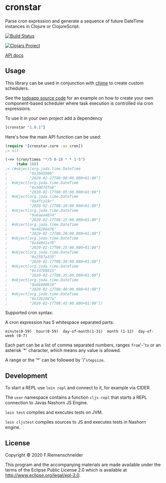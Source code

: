 # cronstar

Parse cron expression and generate a sequence of future DateTime
instances in Clojure or ClojureScript.

[![Build Status](https://travis-ci.org/friemen/cronstar.png?branch=master)](https://travis-ci.org/friemen/cronstar)

[![Clojars Project](http://clojars.org/cronstar/latest-version.svg)](http://clojars.org/cronstar)

[API docs](https://friemen.github.com/cronstar)


## Usage

This library can be used in conjunction with
[chime](https://github.com/jarohen/chime) to create custom schedulers.

See the [todoapp source
code](https://github.com/friemen/clj-todoapp-example) for an example
on how to create your own component-based scheduler where task
execution is controlled via cron expressions.

To use it in your own project add a dependency

```clojure
[cronstar "1.0.1"]
```

Here's how the main API function can be used:

```clojure
(require '[cronstar.core :as cron])
;= nil

(->> (cron/times "*/5 8-18 * * 1-5")
     (take 10))
;= (#object[org.joda.time.DateTime
;          "0x3045906"
;          "2020-02-17T08:00:00.000+01:00"]
;  #object[org.joda.time.DateTime
;          "0x5087dfe8"
;          "2020-02-17T08:05:00.000+01:00"]
;  #object[org.joda.time.DateTime
;          "0x4fca19c"
;          "2020-02-17T08:10:00.000+01:00"]
;  #object[org.joda.time.DateTime
;          "0x6aea4674"
;          "2020-02-17T08:15:00.000+01:00"]
;  #object[org.joda.time.DateTime
;          "0x48266d76"
;          "2020-02-17T08:20:00.000+01:00"]
;  #object[org.joda.time.DateTime
;          "0x44861a78"
;          "2020-02-17T08:25:00.000+01:00"]
;  #object[org.joda.time.DateTime
;          "0x2597a335"
;          "2020-02-17T08:30:00.000+01:00"]
;  #object[org.joda.time.DateTime
;          "0x1d768815"
;          "2020-02-17T08:35:00.000+01:00"]
;  #object[org.joda.time.DateTime
;          "0x66400b10"
;          "2020-02-17T08:40:00.000+01:00"]
;  #object[org.joda.time.DateTime
;          "0x1261987a"
;          "2020-02-17T08:45:00.000+01:00"])

```

Supported cron syntax:

A cron expression has 5 whitespace separated parts:

```
minute(0-59)  hour(0-59)  day-of-month(1-31)  month (1-12)  day-of-week (0-7)
```

Each part can be a list of comma separated numbers, ranges `from`'-'`to` or an
asterisk '*' character, which means any value is allowed.

A range or the '*' can be followed by '/'`stepsize`.


## Development

To start a REPL use `lein repl` and connect to it, for example via
CIDER.

The `user` namespace contains a function `cljs-repl` that starts a
REPL connection to Javas Nashorn JS Engine.

`lein test` compiles and executes tests on JVM.

`lein cljstest` compiles sources to JS and executes tests in Nashorn engine.


## License

Copyright © 2020 F.Riemenschneider

This program and the accompanying materials are made available under the
terms of the Eclipse Public License 2.0 which is available at
http://www.eclipse.org/legal/epl-2.0.
